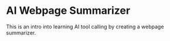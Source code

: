 # AI Webpage Summarizer
This is an intro into learning AI tool calling by creating a webpage summarizer. 
